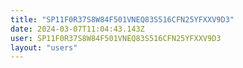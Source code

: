 ```yaml
---
title: "SP11F0R37S8W84F501VNEQ83S516CFN25YFXXV9D3"
date: 2024-03-07T11:04:43.143Z
user: SP11F0R37S8W84F501VNEQ83S516CFN25YFXXV9D3
layout: "users"
---
```

    